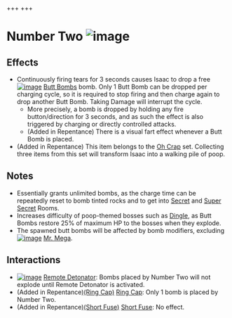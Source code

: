 +++
+++

 # Number Two ![image](/image/No._2.png) 


Effects
---------


* Continuously firing tears for 3 seconds causes Isaac to drop a free [![image](/image/Butt_Bombs.png)](/wiki/Butt_Bombs "Butt Bombs") [Butt Bombs](/wiki/Butt_Bombs "Butt Bombs") bomb. Only 1 Butt Bomb can be dropped per charging cycle, so it is required to stop firing and then charge again to drop another Butt Bomb. Taking Damage will interrupt the cycle.
	+ More precisely, a bomb is dropped by holding any fire button/direction for 3 seconds, and as such the effect is also triggered by charging or directly controlled attacks.
	+ (Added in Repentance) There is a visual fart effect whenever a Butt Bomb is placed.
* (Added in Repentance) This item belongs to the [Oh Crap](/wiki/Oh_Crap "Oh Crap") set. Collecting three items from this set will transform Isaac into a walking pile of poop.


Notes
-------


* Essentially grants unlimited bombs, as the charge time can be repeatedly reset to bomb tinted rocks and to get into [Secret](/wiki/Secret_Room "Secret Room") and [Super Secret](/wiki/Super_Secret_Room "Super Secret Room") Rooms.
* Increases difficulty of poop-themed bosses such as [Dingle](/wiki/Dingle "Dingle"), as Butt Bombs restore 25% of maximum HP to the bosses when they explode.
* The spawned butt bombs will be affected by bomb modifiers, excluding [![image](/image/Mr._Mega.png)](/wiki/Mr._Mega "Mr. Mega") [Mr. Mega](/wiki/Mr._Mega "Mr. Mega").


Interactions
--------------


* [![image](/image/Remote_Detonator.png)](/wiki/Remote_Detonator "Remote Detonator") [Remote Detonator](/wiki/Remote_Detonator "Remote Detonator"): Bombs placed by Number Two will not explode until Remote Detonator is activated.
* (Added in Repentance)[(Ring Cap)](/wiki/Ring_Cap "Ring Cap") [Ring Cap](/wiki/Ring_Cap "Ring Cap"): Only 1 bomb is placed by Number Two.
* (Added in Repentance)[(Short Fuse)](/wiki/Short_Fuse "Short Fuse") [Short Fuse](/wiki/Short_Fuse "Short Fuse"): No effect.



